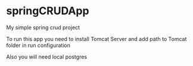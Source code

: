 # springCRUDApp
My simple spring crud project

To run this app you need to install Tomcat Server and add path to Tomcat folder in run configuration

Also you will need local postgres
